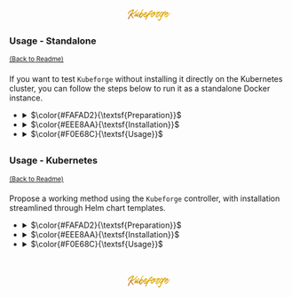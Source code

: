 <div align="center">
   <img src="../../.media/assets/badges/assets_badges_project_backgroundless.png" width="15%" height="auto"/>
</div>

<!---
#####################################################
# Usage - Standalone
#####################################################
--->
### Usage - Standalone
<sup>[(Back to Readme)](../../README.md#usage)</sup>
<br>
<!--- CONTENT --->

If you want to test <code>Kubeforge</code> without installing it directly on the Kubernetes cluster, you can follow the steps below to run it as a standalone Docker instance.

<!-- list -->   
<ul>

   <!-- element [0] -->    
   <li>
   <details>
   <summary>$\color{#FAFAD2}{\textsf{Preparation}}$</summary>
   <ul>
   <li>
   <p>Prepare the <code>Kubeforge</code> source configuration as a foundation for the next steps.</p>
      
      cat <<EOF > "${PWD}/sourceConfiguration.yml"
      Pod:
      - metadata:
          name: bannana-pod 
        spec:
          containers:
          - name: bannana 
            command: [ "tail", "-f", "/dev/null" ]
      EOF
   </li>
   <li>
   <p>Install <code>Kubeforge</code> custom resource definition.</p>
   
    ---
    apiVersion: apiextensions.k8s.io/v1
    kind: CustomResourceDefinition
    metadata:
      name: overlays.kubeforge.sh
    spec:
      group: kubeforge.sh 
      versions:
        - name: v1
          served: true
          storage: true
          schema:
    
            # schema used for validation
            openAPIV3Schema:
              type: object
              properties:
                spec:
                  type: object
                  # Allows any arbitrary structure under `spec` by omitting "properties"
                  # and adding the "x-kubernetes-preserve-unknown-fields" flag                
                  x-kubernetes-preserve-unknown-fields: true
                status:
                  type: object
                  properties:
                    data:
                      type: object
                      x-kubernetes-preserve-unknown-fields: true
          subresources:
            status: {}
      names:
        kind: Overlay 
        plural: overlays 
      scope: Namespaced
    ...
   </li>
   </ul>
   </details>
   </li>   

   <!-- element [1] -->    
   <li>
   <details>
   <summary>$\color{#EEE8AA}{\textsf{Installation}}$</summary>
   <ul>
   <li>
   <p>Execute the <code>Kubeforge</code> docker container with mounted kubeconfig and source configuration.</p>
      
    docker run \
       --volume "${HOME}/.kube/config:/opt/.kube/config" \
       --volume "${PWD}/sourceConfiguration.yml:/opt/sourceConfiguration.yml"
       --environment KUBEFORGE_KUBERNETES_CONFIG=/opt/.kube/config \
       --environment KUBEFORGE_SOURCE_CONFIGURATION=/opt/sourceConfiguration.yml \
    ghcr.io/wsadza/kubeforge 

   </ul>
   </details>
   </li>
   <!-- element [1] --> 
   
   <!-- element [2] -->    
   <li>
   <details>
   <summary>$\color{#F0E68C}{\textsf{Usage}}$</summary>
   <ul>
   <li>
   <p>Create a <code>Kubeforge</code> overlay resource to provision the "banana-pod"</p>
    
    cat <<EOF | kubectl apply -f -
    apiVersion: kubeforge.sh/v1
    kind: Overlay
    metadata:
      name: "bannana" 
    spec:
      data:
        Pod:
          - metadata:
              name: bannana-pod 
            spec:
              containers:
              - name: bannana 
                image: busybox 
    EOF
    
   </li>
   </ul>
   </details>
   </li>
   <!-- element [2] --> 

</ul>

##

<!---
#####################################################
# Usage - Kubernetes
#####################################################
--->
### Usage - Kubernetes
<sup>[(Back to Readme)](../../README.md#usage)</sup>
<br>
<!--- CONTENT --->

Propose a working method using the <code>Kubeforge</code> controller, with installation streamlined through Helm chart templates.

<!-- list -->   
<ul>

   <!-- element [0] -->    
   <li>
   <details>
   <summary>$\color{#FAFAD2}{\textsf{Preparation}}$</summary>
   <ul>
   <li>
   <p>Add the Helm chart repository.</p>
   
    helm repo add kubeforge https://wsadza.github.io/kubeforge && helm repo update

   </details>
   </li>   

   <!-- element [1] -->    
   <li>
   <details>
   <summary>$\color{#EEE8AA}{\textsf{Installation}}$</summary>
   <ul>
   <li>
   <p>Install the <code>Kubeforge</code> Helm chart with a customized source configuration</p>

    cat <<EOF | helm install kubeforge kubeforge/kubeforge -f -
    kubeforge:
      sourceConfiguration:
        Pod:
        - metadata:
            name: bannana-pod 
          spec:
            containers:
              - name: bannana 
                command: [ "tail", "-f", "/dev/null" ]
    EOF

   </ul>
   </details>
   </li>
   <!-- element [1] --> 
   
   <!-- element [2] -->    
   <li>
   <details>
   <summary>$\color{#F0E68C}{\textsf{Usage}}$</summary>
   <ul>
   <li>
   <p>Create a <code>Kubeforge</code> overlay resource to provision the "banana-pod"</p>
   
    cat <<EOF | kubectl apply -f -
    apiVersion: kubeforge.sh/v1
    kind: Overlay
    metadata:
      name: "bannana" 
    spec:
      data:
        Pod:
          - metadata:
              name: bannana-pod 
            spec:
              containers:
              - name: bannana 
                image: busybox 
    EOF
    
   </li>
   </ul>
   </details>
   </li>
   <!-- element [2] --> 

</ul>

<br>
<br>
<div align="center">
   <img src="../../.media/assets/badges/assets_badges_project_backgroundless.png" width="15%" height="auto"/>
</div>
